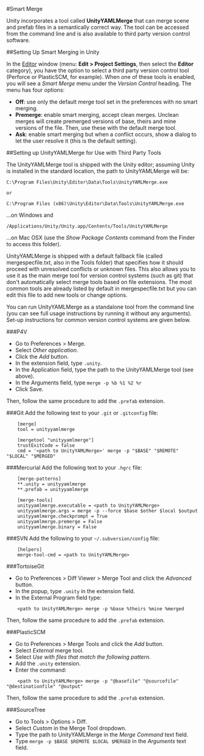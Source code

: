 #Smart Merge

Unity incorporates a tool called **UnityYAMLMerge** that can merge scene and prefab files in a semantically correct way. The tool can be accessed from the command line and is also available to third party version control software.

##Setting Up Smart Merging in Unity

In the [Editor](class-EditorManager) window (menu: __Edit &gt; Project Settings__, then select the __Editor__ category), you have the option to select a third party version control tool (Perforce or PlasticSCM, for example). When one of these tools is enabled, you will see a _Smart Merge_ menu under the _Version Control_ heading. The menu has four options:

* **Off**: use only the default merge tool set in the preferences with no smart merging.
* **Premerge**: enable smart merging, accept clean merges. Unclean merges will create premerged versions of base, theirs and mine versions of the file. Then, use these with the default merge tool. 
* **Ask**: enable smart merging but when a conflict occurs, show a dialog to let the user resolve it (this is the default setting).


##Setting up UnityYAMLMerge for Use with Third Party Tools

The UnityYAMLMerge tool is shipped with the Unity editor; assuming Unity is installed in the standard location, the path to UnityYAMLMerge will be:

````
C:\Program Files\Unity\Editor\Data\Tools\UnityYAMLMerge.exe

or

C:\Program Files (x86)\Unity\Editor\Data\Tools\UnityYAMLMerge.exe
````

...on Windows and 


````
/Applications/Unity/Unity.app/Contents/Tools/UnityYAMLMerge
````

...on Mac OSX (use the _Show Package Contents_ command from the Finder to access this folder).

UnityYAMLMerge is shipped with a default fallback file (called mergespecfile.txt, also in the Tools folder) that specifies how it should proceed with unresolved conflicts or unknown files. This also allows you to use it as the main merge tool for version control systems (such as git) that don't automatically select merge tools based on file extensions. The most common tools are already listed by default in mergespecfile.txt but you can edit this file to add new tools or change options.

You can run UnityYAMLMerge as a standalone tool from the command line (you can see full usage instructions by running it without any arguments). Set-up instructions for common version control systems are given below.


###P4V
* Go to Preferences &gt; Merge.
* Select _Other application_.
* Click the _Add_ button.
* In the extension field, type `.unity`.
* In the Application field, type the path to the UnityYAMLMerge tool (see above).
* In the Arguments field, type `merge -p %b %1 %2 %r`
* Click Save.

Then, follow the same procedure to add the `.prefab` extension.


###Git
Add the following text to your `.git` or `.gitconfig` file:

````
	[merge]
	tool = unityyamlmerge

	[mergetool "unityyamlmerge"]
	trustExitCode = false
	cmd = '<path to UnityYAMLMerge>' merge -p "$BASE" "$REMOTE" "$LOCAL" "$MERGED"
````

###Mercurial
Add the following text to your `.hgrc` file:

````
	[merge-patterns]
	**.unity = unityyamlmerge
	**.prefab = unityyamlmerge

	[merge-tools]
	unityyamlmerge.executable = <path to UnityYAMLMerge>
	unityyamlmerge.args = merge -p --force $base $other $local $output
	unityyamlmerge.checkprompt = True
	unityyamlmerge.premerge = False
	unityyamlmerge.binary = False
````


###SVN
Add the following to your `~/.subversion/config` file:

````
	[helpers]
	merge-tool-cmd = <path to UnityYAMLMerge>
````


###TortoiseGit
* Go to Preferences &gt; Diff Viewer &gt; Merge Tool and click the _Advanced_ button. 
* In the popup, type `.unity` in the extension field.
* In the External Program field type:

````
	<path to UnityYAMLMerge> merge -p %base %theirs %mine %merged
````

Then, follow the same procedure to add the `.prefab` extension.


###PlasticSCM
* Go to Preferences &gt; Merge Tools and click the _Add_ button.
* Select _External_ merge tool.
* Select _Use with files that match the following pattern_.
* Add the `.unity` extension.
* Enter the command:

````
	<path to UnityYAMLMerge> merge -p "@basefile" "@sourcefile"  "@destinationfile" "@output"
````

Then, follow the same procedure to add the `.prefab` extension.


###SourceTree
* Go to Tools &gt; Options &gt; Diff.
* Select _Custom_ in the Merge Tool dropdown.
* Type the path to UnityYAMLMerge in the _Merge Command_ text field.
* Type `merge -p $BASE $REMOTE $LOCAL $MERGED` in the _Arguments_ text field.

